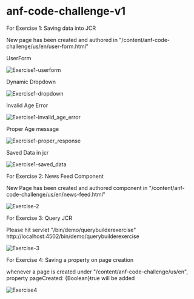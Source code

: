 # anf-code-challenge-v1

For Exercise 1: Saving data into JCR

New page has been created and authored in "/content/anf-code-challenge/us/en/user-form.html"

UserForm

![Exercise1-userform](https://user-images.githubusercontent.com/116828588/198501035-08fa279d-e464-47db-8d7d-bc974edef1cf.PNG)

Dynamic Dropdown

![Exercise1-dropdown](https://user-images.githubusercontent.com/116828588/198501146-f7c54123-a461-4df8-86be-223ada7bd904.PNG)

Invalid Age Error

![Exercise1-invalid_age_error](https://user-images.githubusercontent.com/116828588/198501179-dd0893a9-a684-4757-80f8-3c1e93a2af3d.PNG)

Proper Age message

![Exercise1-proper_response](https://user-images.githubusercontent.com/116828588/198501222-5fc114a1-0b06-4c4f-85ca-158998e80793.PNG)

Saved Data in jcr

![Exercise1-saved_data](https://user-images.githubusercontent.com/116828588/198501278-66981b82-ae43-4e75-8922-9ff78081676a.PNG)


For Exercise 2: News Feed Component

New Page has been created and authored component in "/content/anf-code-challenge/us/en/news-feed.html"

![Exercise-2](https://user-images.githubusercontent.com/116828588/198501351-d1377edb-6fb2-4d52-ad0c-359afc31d069.PNG)


For Exercise 3: Query JCR

Please hit servlet "/bin/demo/querybuilderexercise" 
http://localhost:4502/bin/demo/querybuilderexercise

![Exercise-3](https://user-images.githubusercontent.com/116828588/198501375-33ce872e-a5eb-4cf3-9f3c-c80a8d9f3094.PNG)


For Exercise 4: Saving a property on page creation

whenever a page is created under "/content/anf-code-challenge/us/en", property pageCreated: {Boolean}true will be added

![Exercise4](https://user-images.githubusercontent.com/116828588/198501396-cbee196f-0f41-422a-b890-cbb990a56481.PNG)
